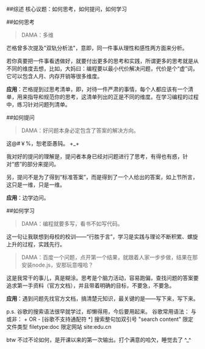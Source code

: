 
##综述
核心议题：如何思考，如何提问，如何学习

##如何思考
>DAMA：多维

芒格曾多次提及"双轨分析法"，意即，同一件事从理性和感性两方面来分析。

若你真要把一件事看透做好，就要付出更多的思考和实践，所谓更多的思考就是从不同的维度去想，比如，大妈曰：编程要以最小代价解决问题，代价是个“虚”词，它可以包含人月、内存开销等很多维度。

**应用**：芒格提到过思考清单，即，对待一件严肃的事情，每个人都应该有一个清单，用来指导和规范你的思考，这清单列出的正是不同的维度。在学习编程的过程中，练习针对问题列清单。


 ##如何提问
>DAMA：好问题本身必定包含了答案的解决方向。

这@#￥%，恕老臣愚钝。 +_+

我对好的提问的理解是，提问者本身已经对问题进行了思考，有得也有惑，针对“惑”的部分来提问。

另，提问不是为了得到“标准答案”，而是得到了一个人给出的答案，如上节所言，这只是一维，只是一维。

**应用**：边学边问。

##如何学习
>DAMA：编程就要多写，看书不如写代码。

这一句让我联想到母校的校训——“行胜于言”，学习是实践与理论不断积累、螺旋上升的过程，实践先行。

>DAMA：百度一个问题，点开第一个结果，就跟着人家一步步做，结果在那安装node.js，安那玩意嘎哈？

这是我常干的事儿，真是糊涂。思考是个脑力活动，容易跑偏，查找问题的答案要追求第一手资料（官方文档），并且带着明确的目标，不要急，不要急。

**应用**：遇到问题先找官方文档，搞清楚元知识，最关键的是——写下来，写下来。

p.s.  谷歌的搜索语法很早就学过，却懒得用，今后要用起来。
谷歌常用语法：
与或非： +  OR  -    [谷歌不支持通配符 *]
搜索整句加双引号  "search content"
限定文件类型   filetype:doc
限定网站  site:edu.cn

btw  不过不论如何，是开课以来的第一次输出。打个满意的哈欠，睡觉去了 ^_^


